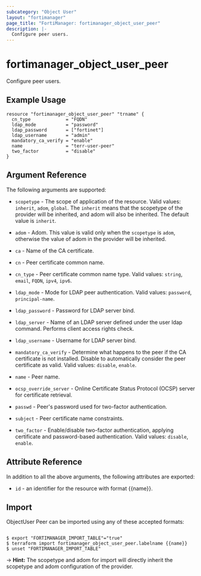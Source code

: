 ```yaml
---
subcategory: "Object User"
layout: "fortimanager"
page_title: "FortiManager: fortimanager_object_user_peer"
description: |-
  Configure peer users.
---
```


# fortimanager_object_user_peer
Configure peer users.

## Example Usage

```hcl
resource "fortimanager_object_user_peer" "trname" {
  cn_type             = "FQDN"
  ldap_mode           = "password"
  ldap_password       = ["fortinet"]
  ldap_username       = "admin"
  mandatory_ca_verify = "enable"
  name                = "terr-user-peer"
  two_factor          = "disable"
}
```

## Argument Reference


The following arguments are supported:

* `scopetype` - The scope of application of the resource. Valid values: `inherit`, `adom`, `global`. The `inherit` means that the scopetype of the provider will be inherited, and adom will also be inherited. The default value is `inherit`.
* `adom` - Adom. This value is valid only when the `scopetype` is `adom`, otherwise the value of adom in the provider will be inherited.

* `ca` - Name of the CA certificate.
* `cn` - Peer certificate common name.
* `cn_type` - Peer certificate common name type. Valid values: `string`, `email`, `FQDN`, `ipv4`, `ipv6`.

* `ldap_mode` - Mode for LDAP peer authentication. Valid values: `password`, `principal-name`.

* `ldap_password` - Password for LDAP server bind.
* `ldap_server` - Name of an LDAP server defined under the user ldap command. Performs client access rights check.
* `ldap_username` - Username for LDAP server bind.
* `mandatory_ca_verify` - Determine what happens to the peer if the CA certificate is not installed. Disable to automatically consider the peer certificate as valid. Valid values: `disable`, `enable`.

* `name` - Peer name.
* `ocsp_override_server` - Online Certificate Status Protocol (OCSP) server for certificate retrieval.
* `passwd` - Peer's password used for two-factor authentication.
* `subject` - Peer certificate name constraints.
* `two_factor` - Enable/disable two-factor authentication, applying certificate and password-based authentication. Valid values: `disable`, `enable`.



## Attribute Reference

In addition to all the above arguments, the following attributes are exported:
* `id` - an identifier for the resource with format {{name}}.

## Import

ObjectUser Peer can be imported using any of these accepted formats:
```

$ export "FORTIMANAGER_IMPORT_TABLE"="true"
$ terraform import fortimanager_object_user_peer.labelname {{name}}
$ unset "FORTIMANAGER_IMPORT_TABLE"
```
-> **Hint:** The scopetype and adom for import will directly inherit the scopetype and adom configuration of the provider.
